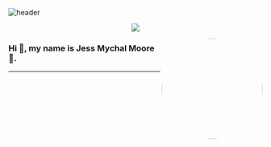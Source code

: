 ![header](https://capsule-render.vercel.app/api?type=waving&&color=0:E975A8,100:726CF8&height=300&section=header&text=Jess%20Mychal%20Moore&fontSize=60&desc=Developer&animation=scaleIn&fontColor=fff)

<p align="center">
  <a href="https://skillicons.dev">
    <img src="https://skillicons.dev/icons?i=js,html,css,ruby,rails,react,bootstrap,tailwind&perline=4" />
  </a>
</p>

<img src="https://avatars.githubusercontent.com/u/104534587?v=4" height="auto" width="200" style="border-radius:50%" align="right">

### Hi 👋, my name is  Jess Mychal Moore:star2:.
---




<!--
**jmychalm13/jmychalm13** is a ✨ _special_ ✨ repository because its `README.md` (this file) appears on your GitHub profile.

Here are some ideas to get you started:

- 🔭 I’m currently working on ...
- 🌱 I’m currently learning ...
- 👯 I’m looking to collaborate on ...
- 🤔 I’m looking for help with ...
- 💬 Ask me about ...
- 📫 How to reach me: ...
- 😄 Pronouns: ...
- ⚡ Fun fact: ...
-->
